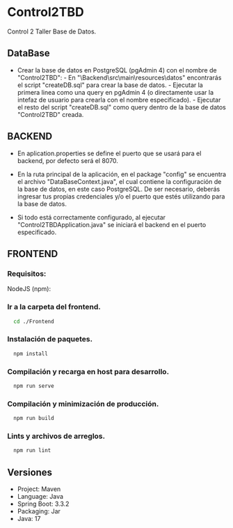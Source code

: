 
# Control2TBD

Control 2 Taller Base de Datos.

## DataBase
- Crear la base de datos en PostgreSQL (pgAdmin 4) con el nombre de "Control2TBD":
      - En "\Backend\src\main\resources\datos" encontrarás el script "createDB.sql" para crear la base de datos.
      - Ejecutar la primera linea como una query en pgAdmin 4 (o directamente usar la intefaz de usuario para crearla con el nombre especificado).
      - Ejecutar el resto del script "createDB.sql" como query dentro de la base de datos "Control2TBD" creada.


## BACKEND
- En aplication.properties se define el puerto que se usará para el backend, por defecto será el 8070.

- En la ruta principal de la aplicación, en el package "config" se encuentra el archivo "DataBaseContext.java", 
  el cual contiene la configuración de la base de datos, en este caso PostgreSQL. De ser necesario, deberás ingresar tus
  propias credenciales y/o el puerto que estés utilizando para la base de datos.

- Si todo está correctamente configurado, al ejecutar "Control2TBDApplication.java" se iniciará el backend en el puerto especificado.

## FRONTEND

### Requisitos:

NodeJS (npm):

### Ir a la carpeta del frontend.

```bash
  cd ./Frontend
```
### Instalación de paquetes.

```bash
  npm install
```
### Compilación y recarga en host para desarrollo.

```bash
  npm run serve
```

### Compilación y minimización de producción.

```bash
  npm run build
```

### Lints y archivos de arreglos.

```bash
  npm run lint
```

## Versiones

- Project: Maven
- Language: Java
- Spring Boot: 3.3.2
- Packaging: Jar
- Java: 17


